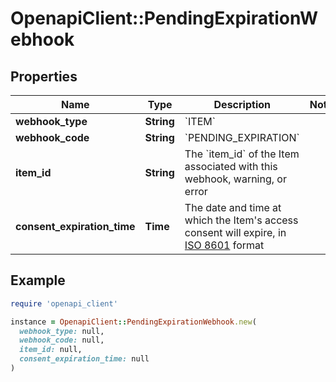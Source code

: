 # OpenapiClient::PendingExpirationWebhook

## Properties

| Name | Type | Description | Notes |
| ---- | ---- | ----------- | ----- |
| **webhook_type** | **String** | &#x60;ITEM&#x60; |  |
| **webhook_code** | **String** | &#x60;PENDING_EXPIRATION&#x60; |  |
| **item_id** | **String** | The &#x60;item_id&#x60; of the Item associated with this webhook, warning, or error |  |
| **consent_expiration_time** | **Time** | The date and time at which the Item&#39;s access consent will expire, in [ISO 8601](https://wikipedia.org/wiki/ISO_8601) format |  |

## Example

```ruby
require 'openapi_client'

instance = OpenapiClient::PendingExpirationWebhook.new(
  webhook_type: null,
  webhook_code: null,
  item_id: null,
  consent_expiration_time: null
)
```

